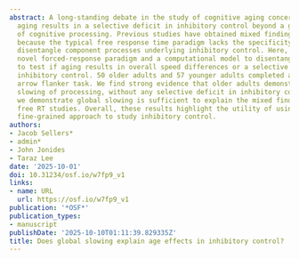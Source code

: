 ```yaml
---
abstract: A long-standing debate in the study of cognitive aging concerns whether
  aging results in a selective deficit in inhibitory control beyond a general slowing
  of cognitive processing. Previous studies have obtained mixed findings, in part
  because the typical free response time paradigm lacks the specificity required to
  disentangle component processes underlying inhibitory control. Here, we apply a
  novel forced-response paradigm and a computational model to disentangle these processes
  to test if aging results in overall speed differences or a selective deficit in
  inhibitory control. 50 older adults and 57 younger adults completed a “forced-response”
  arrow flanker task. We find strong evidence that older adults demonstrate a global
  slowing of processing, without any selective deficit in inhibitory control. Furthermore,
  we demonstrate global slowing is sufficient to explain the mixed findings in previous
  free RT studies. Overall, these results highlight the utility of using a theory-informed,
  fine-grained approach to study inhibitory control.
authors:
- Jacob Sellers*
- admin*
- John Jonides
- Taraz Lee
date: '2025-10-01'
doi: 10.31234/osf.io/w7fp9_v1
links:
- name: URL
  url: https://osf.io/w7fp9_v1
publication: '*OSF*'
publication_types:
- manuscript
publishDate: '2025-10-10T01:11:39.829335Z'
title: Does global slowing explain age effects in inhibitory control?
---
```


